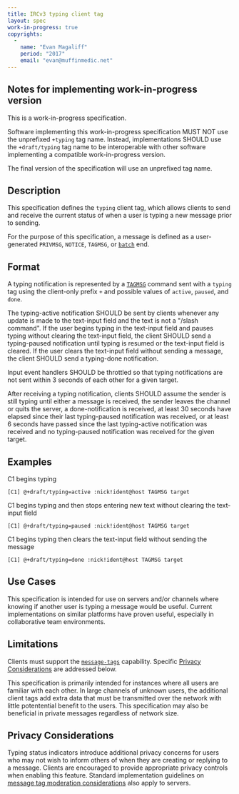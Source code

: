 ```yaml
---
title: IRCv3 typing client tag
layout: spec
work-in-progress: true
copyrights:
  -
    name: "Evan Magaliff"
    period: "2017"
    email: "evan@muffinmedic.net"
---
```

## Notes for implementing work-in-progress version

This is a work-in-progress specification.

Software implementing this work-in-progress specification MUST NOT use the unprefixed `+typing` tag name. Instead, implementations SHOULD use the `+draft/typing` tag name to be interoperable with other software implementing a compatible work-in-progress version.

The final version of the specification will use an unprefixed tag name.

## Description
This specification defines the `typing` client tag, which allows clients to send and receive the current status of when a user is typing a new message prior to sending.

For the purpose of this specification, a message is defined as a user-generated `PRIVMSG`, `NOTICE`, `TAGMSG`, or [`batch`][batch] end.

## Format
A typing notification is represented by a [`TAGMSG`][tags] command sent with a `typing` tag using the client-only prefix `+` and possible values of `active`, `paused`, and `done`.

The typing-active notification SHOULD be sent by clients whenever any update is made to the text-input field and the text is not a "/slash command". If the user begins typing in the text-input field and pauses typing without clearing the text-input field, the client SHOULD send a typing-paused notification until typing is resumed or the text-input field is cleared. If the user clears the text-input field without sending a message, the client SHOULD send a typing-done notification.

Input event handlers SHOULD be throttled so that typing notifications are not sent within 3 seconds of each other for a given target.

After receiving a typing notification, clients SHOULD assume the sender is still typing until either a message is received, the sender leaves the channel or quits the server, a done-notification is received, at least 30 seconds have elapsed since their last typing-paused notification was received, or at least 6 seconds have passed since the last typing-active notification was received and no typing-paused notification was received for the given target.

## Examples
C1 begins typing

    [C1] @+draft/typing=active :nick!ident@host TAGMSG target

C1 begins typing and then stops entering new text without clearing the text-input field

    [C1] @+draft/typing=paused :nick!ident@host TAGMSG target

C1 begins typing then clears the text-input field without sending the message

    [C1] @+draft/typing=done :nick!ident@host TAGMSG target

## Use Cases
This specification is intended for use on servers and/or channels where knowing if another user is typing a message would be useful. Current implementations on similar platforms have proven useful, especially in collaborative team environments.

## Limitations
Clients must support the [`message-tags`][tags] capability. Specific [Privacy Considerations](#privacy-considerations) are addressed below.

This specification is primarily intended for instances where all users are familiar with each other. In large channels of unknown users, the additional client tags add extra data that must be transmitted over the network with little potentential benefit to the users. This specification may also be beneficial in private messages regardless of network size.

## Privacy Considerations
Typing status indicators introduce additional privacy concerns for users who may not wish to inform others of when they are creating or replying to a message. Clients are encouraged to provide appropriate privacy controls when enabling this feature. Standard implementation guidelines on [message tag moderation considerations][tags] also apply to servers.

[batch]: http://ircv3.net/specs/extensions/batch-3.2.html
[tags]: http://ircv3.net/specs/core/message-tags-3.3.html